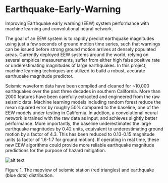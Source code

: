 # Earthquake-Early-Warning
Improving Earthquake early warning (EEW) system performance with machine learning and convolutional neural network.

The goal of an EEW system is to rapidly predict earthquake magnitudes using just a few seconds of ground motion time series, such that warnings can be issued before strong ground motion arrives at densely populated areas. Currently deployed EEW systems around the world, relying on several empirical measurements, suffer from either high false positive rate or underestimating magnitudes of large earthquakes. In this project, machine learning techniques are utilized to build a robust, accurate earthuqake magnitude predictor. 

Seismic waveform data have been complied and cleaned for ~10,000 earthquakes over the past three decades in southern California. More than 2000 features have been carefully extracted and engineered from the raw seismic data. Machine learning models including random forest reduce the mean squared error by roughly 50% compared to the baseline, one of the EEW models under testing in California. In addtion, a convolutional neural network is trained with the raw data as input, and achieves slightly better performance. More importantly, the baseline underestimates the large earthquake magnitudes by 0.42 units, equivalent to underestimating ground motion by a factor of 4.3. This has been reduced to 0.13-0.15 magnitude units (a factor of 1.6-1.7 for ground motion). If operating in real time, these new EEW algorithms could provide more reliable earthquake magnitude predictions for the purpose of hazard mitigation.

![alt text](https://user-images.githubusercontent.com/28737912/29937854-e55783be-8e54-11e7-9ee7-021c398884d2.png)

Figure 1. The mapview of seismic station (red triangles) and earthquake (blue dots) distribution.
